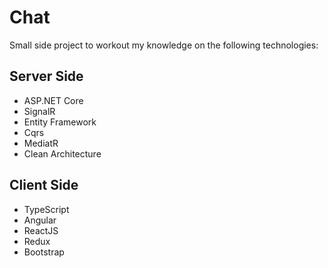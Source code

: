 # Chat
Small side project to workout my knowledge on the following technologies:



## Server Side

* ASP.NET Core
* SignalR
* Entity Framework
* Cqrs
* MediatR
* Clean Architecture


## Client Side

* TypeScript
* Angular
* ReactJS
* Redux
* Bootstrap
